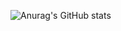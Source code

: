 ![Anurag's GitHub stats](https://github-readme-stats.vercel.app/api?username=luizbarbas&show_icons=true&theme=dark)
